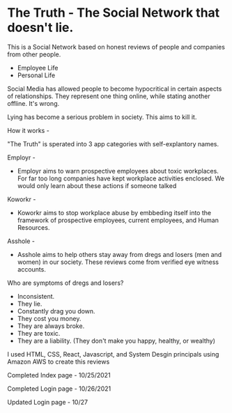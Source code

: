 # The Truth - The Social Network that doesn't lie.

This is a Social Network based on honest reviews of people and companies from other people.
* Employee Life
* Personal Life 

Social Media has allowed people to become hypocritical in certain aspects of relationships. They represent one thing online, while stating another offline. It's wrong. 

Lying has become a serious problem in society. This aims to kill it.

How it works - 

"The Truth" is sperated into 3 app categories with self-explantory names.

Employr -

* Employr aims to warn prospective employees about toxic workplaces. For far too long companies have kept workplace activities enclosed. We would only learn about these actions if someone talked

Koworkr -

* Koworkr aims to stop workplace abuse by embbeding itself into the framework of prospective employees, current employees, and Human Resources.

Asshole - 

* Asshole aims to help others stay away from dregs and losers (men and women) in our society. These reviews come from verified eye witness accounts. 

Who are symptoms of dregs and losers?
* Inconsistent.
* They lie.
* Constantly drag you down.
* They cost you money.
* They are always broke.
* They are toxic.
* They are a liability. (They don't make you happy, healthy, or wealthy)


I used HTML, CSS, React, Javascript, and System Desgin principals using Amazon AWS to create this  reviews

Completed Index page - 10/25/2021

Completed Login page - 10/26/2021

Updated Login page - 10/27
